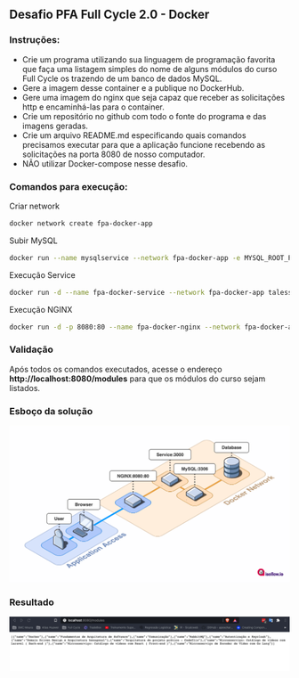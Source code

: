 ## Desafio PFA Full Cycle 2.0 - Docker

### Instruções:

- Crie um programa utilizando sua linguagem de programação favorita que faça uma listagem simples do nome de alguns módulos do curso Full Cycle os trazendo de um banco de dados MySQL.
- Gere a imagem desse container e a publique no DockerHub.
- Gere uma imagem do nginx que seja capaz que receber as solicitações http e encaminhá-las para o container.
- Crie um repositório no github com todo o fonte do programa e das imagens geradas.
- Crie um arquivo README.md especificando quais comandos precisamos executar para que a aplicação funcione recebendo as solicitações na porta 8080 de nosso computador. 
- NÃO utilizar Docker-compose nesse desafio.

### Comandos para execução:

Criar network
```sh
docker network create fpa-docker-app
```

Subir MySQL
```sh
docker run --name mysqlservice --network fpa-docker-app -e MYSQL_ROOT_PASSWORD=fctest -e MYSQL_DATABASE=fcapp -d mysql:8.0.24 --default-authentication-plugin=mysql_native_password
```

Execução Service
```sh
docker run -d --name fpa-docker-service --network fpa-docker-app talessatiro/fpa-docker-service
```

Execução NGINX
```sh
docker run -d -p 8080:80 --name fpa-docker-nginx --network fpa-docker-app talessatiro/fpa-docker-nginx
```

### Validação

Após todos os comandos executados, acesse o endereço **http://localhost:8080/modules** para que os módulos do curso sejam listados.

### Esboço da solução

![Esboço](/.github/esboco.png)

### Resultado

![Esboço](/.github/resultado.png)
